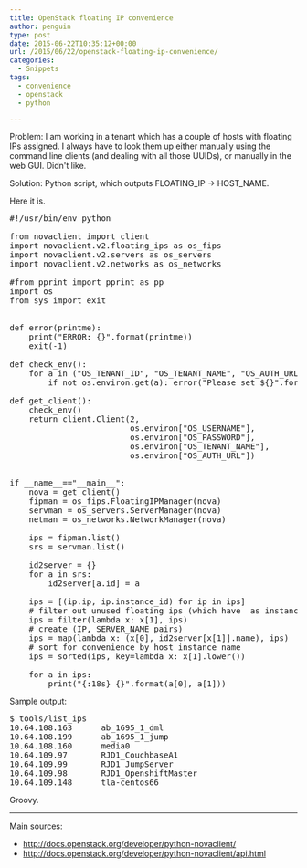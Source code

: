 ```yaml
---
title: OpenStack floating IP convenience
author: penguin
type: post
date: 2015-06-22T10:35:12+00:00
url: /2015/06/22/openstack-floating-ip-convenience/
categories:
  - Snippets
tags:
  - convenience
  - openstack
  - python

---
```

Problem: I am working in a tenant which has a couple of hosts with floating IPs assigned. I always have to look them up either manually using the command line clients (and dealing with all those UUIDs), or manually in the web GUI. Didn't like.

Solution: Python script, which outputs FLOATING\_IP -> HOST\_NAME.

Here it is.

<pre>#!/usr/bin/env python

from novaclient import client
import novaclient.v2.floating_ips as os_fips
import novaclient.v2.servers as os_servers
import novaclient.v2.networks as os_networks

#from pprint import pprint as pp
import os
from sys import exit


def error(printme):
    print("ERROR: {}".format(printme))
    exit(-1)

def check_env():
    for a in ("OS_TENANT_ID", "OS_TENANT_NAME", "OS_AUTH_URL", "OS_USERNAME", "OS_PASSWORD"):
        if not os.environ.get(a): error("Please set ${}".format(a))

def get_client():
    check_env()
    return client.Client(2,
                         os.environ["OS_USERNAME"],
                         os.environ["OS_PASSWORD"],
                         os.environ["OS_TENANT_NAME"],
                         os.environ["OS_AUTH_URL"])


if __name__=="__main__":
    nova = get_client()
    fipman = os_fips.FloatingIPManager(nova)
    servman = os_servers.ServerManager(nova)
    netman = os_networks.NetworkManager(nova)

    ips = fipman.list()
    srs = servman.list()

    id2server = {}
    for a in srs:
        id2server[a.id] = a

    ips = [(ip.ip, ip.instance_id) for ip in ips]
    # filter out unused floating ips (which have  as instance id)
    ips = filter(lambda x: x[1], ips)
    # create (IP, SERVER_NAME pairs)
    ips = map(lambda x: (x[0], id2server[x[1]].name), ips)
    # sort for convenience by host instance name
    ips = sorted(ips, key=lambda x: x[1].lower())

    for a in ips:
        print("{:18s} {}".format(a[0], a[1]))
</pre>

Sample output:

<pre>$ tools/list_ips
10.64.108.163      ab_1695_1_dml
10.64.108.199      ab_1695_1_jump
10.64.108.160      media0
10.64.109.97       RJD1_CouchbaseA1
10.64.109.99       RJD1_JumpServer
10.64.109.98       RJD1_OpenshiftMaster
10.64.109.148      tla-centos66</pre>

Groovy.

* * *

Main sources:

  * <http://docs.openstack.org/developer/python-novaclient/>
  * <http://docs.openstack.org/developer/python-novaclient/api.html>